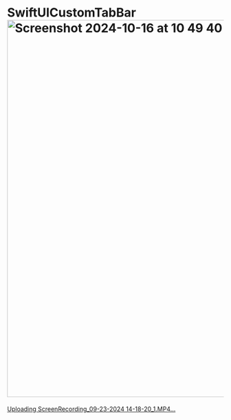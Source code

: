 # SwiftUICustomTabBar<img width="875" alt="Screenshot 2024-10-16 at 10 49 40" src="https://github.com/user-attachments/assets/5bf80eae-1f4b-4860-89ba-147c5a1cfc23">



[Uploading ScreenRecording_09-23-2024 14-18-20_1.MP4…](https://drive.google.com/file/d/1F3xFa5SJPhaQNk-tDioDtMC_wf0oOTVH/view?usp=sharing)


